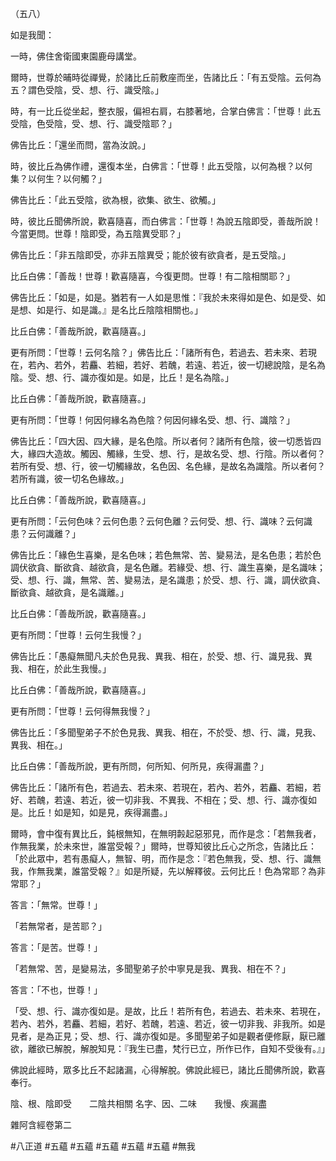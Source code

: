 （五八）

如是我聞：

一時，佛住舍衛國東園鹿母講堂。

爾時，世尊於晡時從禪覺，於諸比丘前敷座而坐，告諸比丘：「有五受陰。云何為五？謂色受陰，受、想、行、識受陰。」

時，有一比丘從坐起，整衣服，偏袒右肩，右膝著地，合掌白佛言：「世尊！此五受陰，色受陰，受、想、行、識受陰耶？」

佛告比丘：「還坐而問，當為汝說。」

時，彼比丘為佛作禮，還復本坐，白佛言：「世尊！此五受陰，以何為根？以何集？以何生？以何觸？」

佛告比丘：「此五受陰，欲為根，欲集、欲生、欲觸。」

時，彼比丘聞佛所說，歡喜隨喜，而白佛言：「世尊！為說五陰即受，善哉所說！今當更問。世尊！陰即受，為五陰異受耶？」

佛告比丘：「非五陰即受，亦非五陰異受；能於彼有欲貪者，是五受陰。」

比丘白佛：「善哉！世尊！歡喜隨喜，今復更問。世尊！有二陰相關耶？」

佛告比丘：「如是，如是。猶若有一人如是思惟：『我於未來得如是色、如是受、如是想、如是行、如是識。』是名比丘陰陰相關也。」

比丘白佛：「善哉所說，歡喜隨喜。」

更有所問：「世尊！云何名陰？」佛告比丘：「諸所有色，若過去、若未來、若現在，若內、若外，若麤、若細，若好、若醜，若遠、若近，彼一切總說陰，是名為陰。受、想、行、識亦復如是。如是，比丘！是名為陰。」

比丘白佛：「善哉所說，歡喜隨喜。」

更有所問：「世尊！何因何緣名為色陰？何因何緣名受、想、行、識陰？」

佛告比丘：「四大因、四大緣，是名色陰。所以者何？諸所有色陰，彼一切悉皆四大，緣四大造故。觸因、觸緣，生受、想、行，是故名受、想、行陰。所以者何？若所有受、想、行，彼一切觸緣故，名色因、名色緣，是故名為識陰。所以者何？若所有識，彼一切名色緣故。」

比丘白佛：「善哉所說，歡喜隨喜。」

更有所問：「云何色味？云何色患？云何色離？云何受、想、行、識味？云何識患？云何識離？」

佛告比丘：「緣色生喜樂，是名色味；若色無常、苦、變易法，是名色患；若於色調伏欲貪、斷欲貪、越欲貪，是名色離。若緣受、想、行、識生喜樂，是名識味；受、想、行、識，無常、苦、變易法，是名識患；於受、想、行、識，調伏欲貪、斷欲貪、越欲貪，是名識離。」

比丘白佛：「善哉所說，歡喜隨喜。」

更有所問：「世尊！云何生我慢？」

佛告比丘：「愚癡無聞凡夫於色見我、異我、相在，於受、想、行、識見我、異我、相在，於此生我慢。」

比丘白佛：「善哉所說，歡喜隨喜。」

更有所問：「世尊！云何得無我慢？」

佛告比丘：「多聞聖弟子不於色見我、異我、相在，不於受、想、行、識，見我、異我、相在。」

比丘白佛：「善哉所說，更有所問，何所知、何所見，疾得漏盡？」

佛告比丘：「諸所有色，若過去、若未來、若現在，若內、若外，若麤、若細，若好、若醜，若遠、若近，彼一切非我、不異我、不相在；受、想、行、識亦復如是。比丘！如是知，如是見，疾得漏盡。」

爾時，會中復有異比丘，鈍根無知，在無明㲉起惡邪見，而作是念：「若無我者，作無我業，於未來世，誰當受報？」爾時，世尊知彼比丘心之所念，告諸比丘：「於此眾中，若有愚癡人，無智、明，而作是念：『若色無我，受、想、行、識無我，作無我業，誰當受報？』如是所疑，先以解釋彼。云何比丘！色為常耶？為非常耶？」

答言：「無常。世尊！」

「若無常者，是苦耶？」

答言：「是苦。世尊！」

「若無常、苦，是變易法，多聞聖弟子於中寧見是我、異我、相在不？」

答言：「不也，世尊！」

「受、想、行、識亦復如是。是故，比丘！若所有色，若過去、若未來、若現在，若內、若外，若麤、若細，若好、若醜，若遠、若近，彼一切非我、非我所。如是見者，是為正見；受、想、行、識亦復如是。多聞聖弟子如是觀者便修厭，厭已離欲，離欲已解脫，解脫知見：『我生已盡，梵行已立，所作已作，自知不受後有。』」

佛說此經時，眾多比丘不起諸漏，心得解脫。佛說此經已，諸比丘聞佛所說，歡喜奉行。

陰、根、陰即受　　二陰共相關
名字、因、二味　　我慢、疾漏盡

雜阿含經卷第二



#八正道
#五蘊
#五蘊
#五蘊
#五蘊
#五蘊
#無我
